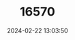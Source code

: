 ---
title: "16570"
category: "Perameles eremiana"
draft: false
date: 2024-02-22 13:03:50
languages:
  French: ["Péramèle Du Désert"]
  English: ["Desert Bandicoot"]
---